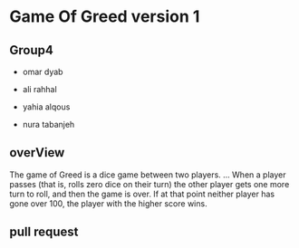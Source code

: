 
# Game Of Greed version 1

## Group4 

* omar dyab

* ali rahhal

* yahia alqous

* nura tabanjeh

## overView

The game of Greed is a dice game between two players. ... When a player passes (that is, rolls zero dice on their turn) the other player gets one more turn to roll, and then the game is over. If at that point neither player has gone over 100, the player with the higher score wins.

## pull request

